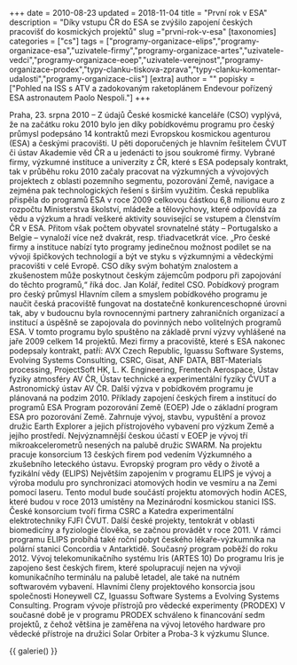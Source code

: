 +++
date = 2010-08-23
updated = 2018-11-04
title = "První rok v ESA"
description = "Díky vstupu ČR do ESA se zvýšilo zapojení českých pracovišť do kosmických projektů"
slug ="prvni-rok-v-esa"
[taxonomies]
categories = ["cs"]
tags = ["programy-organizace-elips","programy-organizace-esa","uzivatele-firmy","programy-organizace-artes","uzivatele-vedci","programy-organizace-eoep","uzivatele-verejnost","programy-organizace-prodex","typy-clanku-tiskova-zprava","typy-clanku-komentar-udalosti","programy-organizace-ciis"]
[extra]
author = ""
popisky = ["Pohled na ISS s ATV a zadokovaným raketoplánem Endevour pořízený ESA astronautem Paolo Nespoli."]
+++

Praha, 23. srpna 2010 – Z údajů České kosmické kanceláře (CSO) vyplývá, že na začátku roku 2010 bylo jen díky pobídkovému programu pro český průmysl podepsáno 14 kontraktů mezi Evropskou kosmickou agenturou (ESA) a českými pracovišti. U pěti doporučených je hlavním řešitelem ČVUT či ústav Akademie věd ČR a u jedenácti to jsou soukromé firmy. Vybrané firmy, výzkumné instituce a univerzity z ČR, které s ESA podepsaly kontrakt, tak v průběhu roku 2010 začaly pracovat na výzkumných a vývojových projektech z oblasti pozemního segmentu, pozorování Země, navigace a zejména pak technologických řešení s širším využitím. Česká republika přispěla do programů ESA v roce 2009 celkovou částkou 6,8 milionu euro z rozpočtu Ministerstva školství, mládeže a tělovýchovy, které odpovídá za vědu a výzkum a hradí veškeré aktivity související se vstupem a členstvím ČR v ESA. Přitom však počtem obyvatel srovnatelné státy – Portugalsko a Belgie – vynaloží více než dvakrát, resp. třiadvacetkrát více. „Pro české firmy a instituce nabízí tyto programy jedinečnou možnost podílet se na vývoji špičkových technologií a být ve styku s výzkumnými a vědeckými pracovišti v celé Evropě. CSO díky svým bohatým znalostem a zkušenostem může poskytnout českým zájemcům podporu při zapojování do těchto programů,“ říká doc. Jan Kolář, ředitel CSO. Pobídkový program pro český průmysl Hlavním cílem a smyslem pobídkového programu je naučit česká pracoviště fungovat na dostatečně konkurenceschopné úrovni tak, aby v budoucnu byla rovnocennými partnery zahraničních organizací a institucí a úspěšně se zapojovala do povinných nebo volitelných programů ESA. V tomto programu bylo spuštěno na základě první výzvy vyhlášené na jaře 2009 celkem 14 projektů. Mezi firmy a pracoviště, které s ESA nakonec podepsaly kontrakt, patří: AVX Czech Republic, Iguassu Software Systems, Evolving Systems Consulting, CSRC, Gisat, ANF DATA, BBT-Materials processing, ProjectSoft HK, L. K. Engineering, Frentech Aerospace, Ústav fyziky atmosféry AV ČR, Ústav technické a experimentální fyziky ČVUT a Astronomický ústav AV ČR. Další výzva v pobídkovém programu je plánovaná na podzim 2010. Příklady zapojení českých firem a institucí do programů ESA Program pozorování Země (EOEP) Jde o základní program ESA pro pozorování Země. Zahrnuje vývoj, stavbu, vypuštění a provoz družic Earth Explorer a jejich přístrojového vybavení pro výzkum Země a jejího prostředí. Nejvýznamnější českou účastí v EOEP je vývoj tří mikroakcelerometrů nesených na palubě družic SWARM. Na projektu pracuje konsorcium 13 českých firem pod vedením Výzkumného a zkušebního leteckého ústavu. Evropský program pro vědy o životě a fyzikální vědy (ELIPS) Největším zapojením v programu ELIPS je vývoj a výroba modulu pro synchronizaci atomových hodin ve vesmíru a na Zemi pomocí laseru. Tento modul bude součástí projektu atomových hodin ACES, které budou v roce 2013 umístěny na Mezinárodní kosmickou stanici ISS. České konsorcium tvoří firma CSRC a Katedra experimentální elektrotechniky FJFI ČVUT. Další české projekty, tentokrát v oblasti biomedicíny a fyziologie člověka, se začnou provádět v roce 2011. V rámci programu ELIPS probíhá také roční pobyt českého lékaře-výzkumníka na polární stanici Concordia v Antarktidě. Současný program poběží do roku 2012. Vývoj telekomunikačního systému Iris (ARTES 10) Do programu Iris je zapojeno šest českých firem, které spolupracují nejen na vývoji komunikačního terminálu na palubě letadel, ale také na nutném softwarovém vybavení. Hlavními členy projektového konsorcia jsou společnosti Honeywell CZ, Iguassu Software Systems a Evolving Systems Consulting. Program vývoje přístrojů pro vědecké experimenty (PRODEX) V současné době je v programu PRODEX schváleno k financování sedm projektů, z čehož většina je zaměřena na vývoj letového hardware pro vědecké přístroje na družici Solar Orbiter a Proba-3 k výzkumu Slunce.

{{ galerie() }}
